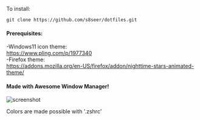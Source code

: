 
To install:  
 ```
git clone https://github.com/s8seer/dotfiles.git
 ```

#### Prerequisites:
-Windows11 icon theme:  
https://www.pling.com/p/1977340  
-Firefox theme:  
https://addons.mozilla.org/en-US/firefox/addon/nighttime-stars-animated-theme/

#### Made with Awesome Window Manager!
![screenshot](./.config/awesome/themes/buoyance/screenshot.png)
 
Colors are made possible with '.zshrc'
